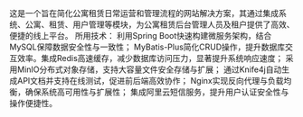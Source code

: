 这是一个旨在简化公寓租赁日常运营和管理流程的网站解决方案，其通过集成系统、公寓、租赁、用户管理等模块，为公寓租赁后台管理人员及租户提供了高效、便捷的线上平台。
所用技术：
利用Spring Boot快速构建微服务架构，结合MySQL保障数据安全性与一致性；
MyBatis-Plus简化CRUD操作，提升数据库交互效率。集成Redis高速缓存，减少数据库访问压力，显著提升系统响应速度；
采用MinIO分布式对象存储，支持大容量文件安全存储与扩展；
通过Knife4j自动生成API文档并支持在线测试，促进前后端高效协作；
Nginx实现反向代理与负载均衡，确保系统高可用性与扩展性；
集成阿里云短信服务，提升用户认证安全性与操作便捷性。
